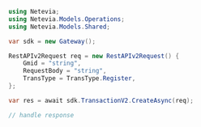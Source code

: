 <!-- Start SDK Example Usage [usage] -->
```csharp
using Netevia;
using Netevia.Models.Operations;
using Netevia.Models.Shared;

var sdk = new Gateway();

RestAPIv2Request req = new RestAPIv2Request() {
    Gmid = "string",
    RequestBody = "string",
    TransType = TransType.Register,
};

var res = await sdk.TransactionV2.CreateAsync(req);

// handle response
```
<!-- End SDK Example Usage [usage] -->